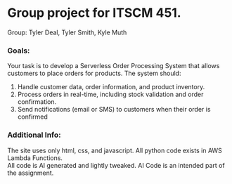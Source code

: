 # Group project for ITSCM 451. 
Group: Tyler Deal, Tyler Smith, Kyle Muth
<br>
### Goals:
Your task is to develop a Serverless Order Processing System that allows customers to place orders for
products. The system should:
1. Handle customer data, order information, and product inventory.
2. Process orders in real-time, including stock validation and order confirmation.
3. Send notifications (email or SMS) to customers when their order is confirmed

### Additional Info:
The site uses only html, css, and javascript. All python code exists in AWS Lambda Functions.   
All code is AI generated and lightly tweaked. AI Code is an intended part of the assignment.   
